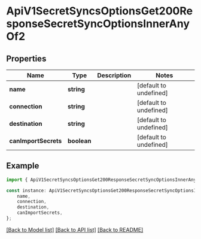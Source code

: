 # ApiV1SecretSyncsOptionsGet200ResponseSecretSyncOptionsInnerAnyOf2


## Properties

Name | Type | Description | Notes
------------ | ------------- | ------------- | -------------
**name** | **string** |  | [default to undefined]
**connection** | **string** |  | [default to undefined]
**destination** | **string** |  | [default to undefined]
**canImportSecrets** | **boolean** |  | [default to undefined]

## Example

```typescript
import { ApiV1SecretSyncsOptionsGet200ResponseSecretSyncOptionsInnerAnyOf2 } from './api';

const instance: ApiV1SecretSyncsOptionsGet200ResponseSecretSyncOptionsInnerAnyOf2 = {
    name,
    connection,
    destination,
    canImportSecrets,
};
```

[[Back to Model list]](../README.md#documentation-for-models) [[Back to API list]](../README.md#documentation-for-api-endpoints) [[Back to README]](../README.md)

